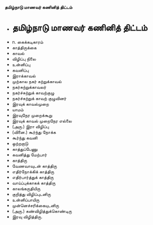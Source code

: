 **தமிழ்நாடு மாணவர் கணினித் திட்டம்**
- # தமிழ்நாடு மாணவர் கணினித் திட்டம்
- n. கைக்கடிகாரம்
- காத்திருக்கை
- காவல்
- விழிப்பு நிலை
-    உன்னிப்பு
- கவனிப்பு
- இராக்காவல்
- முற்கால நகர் சுற்றுக்காவல்
-  நகர்சுற்றுக்காவலர்
- நகர்ச்சுற்றுக் காவற்குழு
- நகர்ச்சுற்றுக் காவற் குழுவினர்
- இரவுக் காவல்முறை
-  யாமம்
- இரவுநேர முறைக்கூறு
- இரவுக் காவல் முறைநேர எல்லை
- (அரு.) இரா விழிப்பு
- (வினை.)   கூர்ந்து நோக்க
- கூர்ந்து கவனி
- ஒற்றறாடு
- காத்துப்பேணு
- கவனித்து  மேற்பார்
- காத்திரு
- வேணவாவுடன் காத்திரு
- எதிர்நோக்கிக் காத்திரு
- எதிர்பார்த்துக் காத்திரு
- வாய்ப்புக்காகக் காத்திரு
- காலங்கருதியிரு
- குறித்து விழிப்புடனிரு
- உன்னிப்பாயிரு
- முன்னெச்சரிக்கையுடனிரு
- (அரு.) கண்விழித்துக்கொண்டிரு
- இரவு விழித்திரு.

